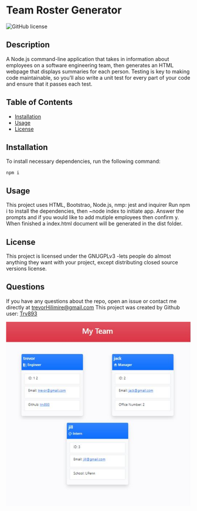 # Team Roster Generator 

![GitHub license](https://img.shields.io/badge/license-GNUGPLv3-blue.svg)

## Description

A Node.js command-line application that takes in information about employees on a software engineering team, then generates an HTML webpage that displays summaries for each person. Testing is key to making code maintainable, so you’ll also write a unit test for every part of your code and ensure that it passes each test.

## Table of Contents

* [Installation](#installation) 
* [Usage](#usage) 
* [License](#license) 


## Installation
To install necessary dependencies, run the following command:
  ```
  npm i
  ```

## Usage
This project uses HTML, Bootstrao, Node.js, nmp: jest and inquirer
Run npm i to install the dependencies, then ~node index to initiate app. Answer the prompts and if you would like to add mutiple employees then confirm y. When finished a index.html document will be generated in the dist folder.



## License
This project is licensed under the GNUGPLv3 -lets people do almost anything they want with your project, except distributing closed source versions license.


## Questions

If you have any questions about the repo, open an issue or contact me directly at trevorHilimire@gmail.com
This project was created by Github user: [Trv893](https://github.com/trv893/)

![Example](/Capture.JPG)